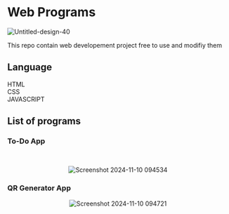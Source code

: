 <h1> Web Programs </h1>

![Untitled-design-40](https://github.com/user-attachments/assets/a973ed8e-be71-4c55-b3ac-fd9956ede12d)

This repo contain web developement project free to use and modifiy them 
<h2> Language </h2>
HTML <br>
CSS <br>
JAVASCRIPT

<h2>List of programs</h2>
<h3>To-Do App</h3> <br>
<div align="center">
  
  ![Screenshot 2024-11-10 094534](https://github.com/user-attachments/assets/8730e231-07cf-4bbc-93d1-608c758387c9)
  
 </div>
<h3>QR Generator App</h3>
<div align="center">

![Screenshot 2024-11-10 094721](https://github.com/user-attachments/assets/8a68a5b7-4f44-4d40-a057-66f45318638e)

</div>






